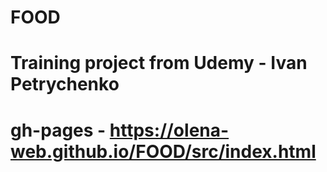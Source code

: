 # FOOD
# Training project from Udemy  - Ivan Petrychenko
# gh-pages - https://olena-web.github.io/FOOD/src/index.html

